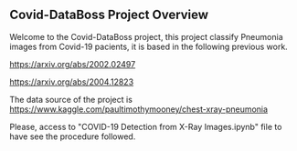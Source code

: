 [//]: # (Image References)

[image1]: ./images/sample_dog_output.png "Sample Output"
[image2]: ./images/vgg16_model.png "VGG-16 Model Layers"
[image3]: ./images/vgg16_model_draw.png "VGG16 Model Figure"


## Covid-DataBoss Project Overview

Welcome to the Covid-DataBoss project, this project classify Pneumonia images from Covid-19 pacients, it is based in the following previous work.

https://arxiv.org/abs/2002.02497

https://arxiv.org/abs/2004.12823

The data source of the project is https://www.kaggle.com/paultimothymooney/chest-xray-pneumonia

Please, access to "COVID-19 Detection from X-Ray Images.ipynb" file to have see the procedure followed.
